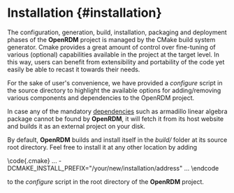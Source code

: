 Installation    {#installation}
============

The configuration, generation, build, installation, packaging and deployment phases of the
<b>OpenRDM</b> project is managed by the CMake build system generator. Cmake provides a
great amount of control over fine-tuning of various (optional) capabilities available in
the project at the target level. In this way, users can benefit from extensibility and
portability of the code yet easily be able to recast it towards their needs.

For the sake of user's convenience, we have provided a <i>configure</i> script
in the source directory to highlight the available options for adding/removing
various components and dependencies to the OpenRDM project.

In case any of the mandatory [dependencies](https://sinamostafanejad.github.io/OpenRDM/dependencies.html)
such as armadillo linear algebra package cannot be found by <b>OpenRDM</b>, it will fetch it from its
host website and builds it as an external project on your disk.

By default, <b>OpenRDM</b> builds and install itself in the <i>build/</i> folder at its source root
directory. Feel free to install it at any other location by adding 

\code{.cmake}
...
-DCMAKE_INSTALL_PREFIX="/your/new/installation/address"
...
\endcode

to the <i>configure</i> script in the root directory of the <b>OpenRDM</b> project.
